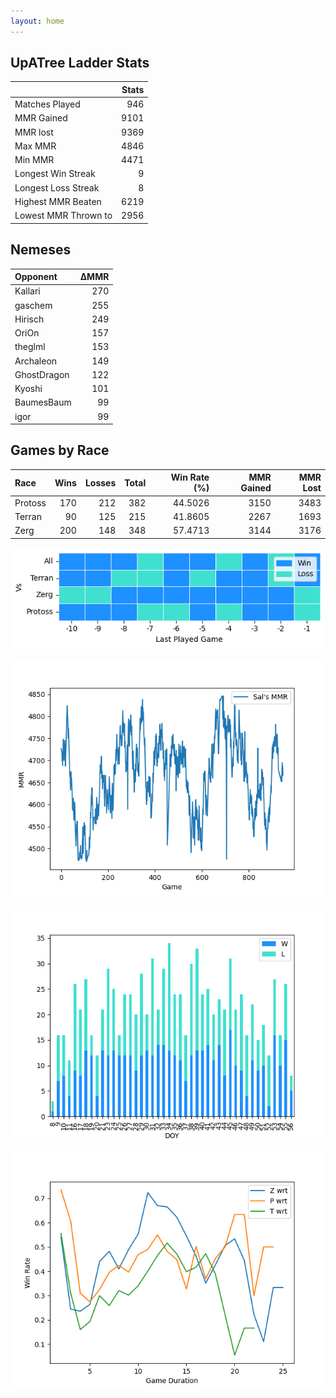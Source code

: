 ```yaml
---
layout: home
---
```


## UpATree Ladder Stats

|                      |   Stats |
|:---------------------|--------:|
| Matches Played       |     946 |
| MMR Gained           |    9101 |
| MMR lost             |    9369 |
| Max MMR              |    4846 |
| Min MMR              |    4471 |
| Longest Win Streak   |       9 |
| Longest Loss Streak  |       8 |
| Highest MMR Beaten   |    6219 |
| Lowest MMR Thrown to |    2956 |

## Nemeses

| Opponent    |   ΔMMR |
|:------------|-------:|
| Kallari     |    270 |
| gaschem     |    255 |
| Hirisch     |    249 |
| OriOn       |    157 |
| theglml     |    153 |
| Archaleon   |    149 |
| GhostDragon |    122 |
| Kyoshi      |    101 |
| BaumesBaum  |     99 |
| igor        |     99 |

## Games by Race

| Race    |   Wins |   Losses |   Total |   Win Rate (%) |   MMR Gained |   MMR Lost |
|:--------|-------:|---------:|--------:|---------------:|-------------:|-----------:|
| Protoss |    170 |      212 |     382 |        44.5026 |         3150 |       3483 |
| Terran  |     90 |      125 |     215 |        41.8605 |         2267 |       1693 |
| Zerg    |    200 |      148 |     348 |        57.4713 |         3144 |       3176 |

![Games by Race](./assets/gm_hist.png)

![Sal's MMR](./assets/MMR.png)

![Daily Stats](./assets/daily.png)

![Win Rate vs Time](./assets/r_wrt.png)

